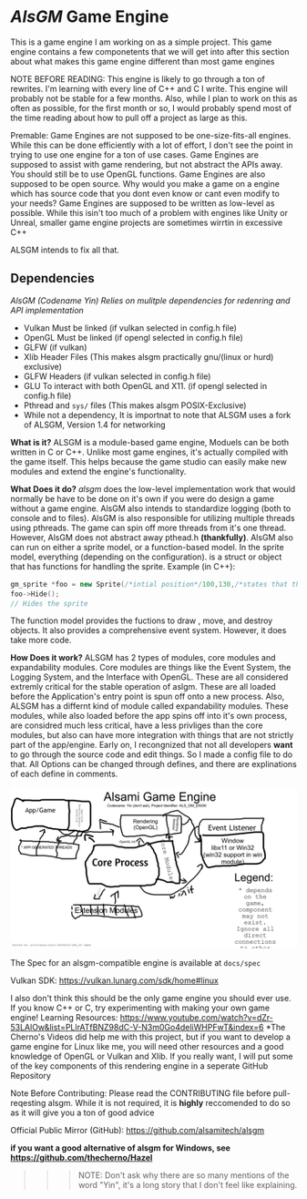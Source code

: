 # _AlsGM_ Game Engine

This is a game engine I am working on as a simple project. This game engine contains a few componetents that we will get into after this section about what makes this game engine different than most game engines

NOTE BEFORE READING:
  This engine is likely to go through a ton of rewrites. I'm learning with every line of C++ and C I write. This engine will probably not be stable for a few months.
  Also, while I plan to work on this as often as possible, for the first month or so, I would probably spend most of the time reading about how to pull off a project as large as this.

Premable:
  Game Engines are not supposed to be one-size-fits-all engines. While this can be done efficiently with a lot of effort, I don't see the point in trying to use one engine for a ton of use cases.
  Game Engines are supposed to assist with game rendering, but not abstract the APIs away. You should still be to use OpenGL functions.
  Game Engines are also supposed to be open source. Why would you make a game on a engine which has source code that you dont even know or cant even modify to your needs?
  Game Engines are supposed to be written as low-level as possible. While this isin't too much of a problem with engines like Unity or Unreal, smaller game engine projects are sometimes wirrtin in excessive C++ 
  
  ALSGM intends to fix all that.
  
## Dependencies
*AlsGM (Codename Yin) Relies on mulitple dependencies for redenring and API implementation*
* Vulkan Must be linked (if vulkan selected in config.h file)
* OpenGL Must be linked (if opengl selected in config.h file)
* GLFW (if vulkan) 
* Xlib Header Files (This makes alsgm practically gnu/(linux or hurd) exclusive)
* GLFW Headers (if vulkan selected in config.h file)
* GLU To interact with both OpenGL and X11. (if opengl selected in config.h file) 
* Pthread and `sys/` files (This makes alsgm POSIX-Exclusive)
* While not a dependency, It is importnat to note that ALSGM uses a fork of ALSGM, Version 1.4 for networking



**What is it?**
	ALSGM is a module-based game engine, Moduels can be both written in C or C++. Unlike most game engines, it's actually compiled with the game itself. This helps because the game studio can easily make new modules and extend the engine's functionality.  

**What Does it do?**
  _alsgm_ does the low-level implementation work that would normally be have to be done on it's own if you were do design a game without a game engine. AlsGM also intends to standardize logging (both to console and to files). AlsGM is also responsible for utilizing multiple threads using pthreads. The game can spin off more threads from it's one thread. However, AlsGM does not abstract away pthead.h __(thankfully)__. AlsGM also can run on either a sprite model, or a function-based model. In the sprite model, everything (depending on the configuration). is a struct or object that has functions for handling the sprite.
  Example (in C++):
  ```cpp
  gm_sprite *foo = new Sprite(/*intial position*/100,130,/*states that the object would not be able to be dragged by a mouse*/STATIC,/*nmv states that this object is unchanging*/NMV);
  foo->Hide();
  // Hides the sprite
  ```
  The function model provides the fuctions to draw , move, and destroy objects. It also provides a comprehensive event system. However, it does take more code.

**How Does it work?**
	ALSGM has 2 types of modules, core modules and expandability modules. Core modules are things like the Event System, the Logging System, and the Interface with OpenGL. These are all considered extremly critical for the stable operation of aslgm. These are all loaded before the Application's entry point is spun off onto a new process. Also, ALSGM has a differnt kind of module called expandability modules. These modules, while also loaded before the app spins off into it's own process, are considred much less critical, have a less privliges than the core modules, but also can have more integration with things that are not strictly part of the app/engine. Early on, I recongnized that not all developers __want__ to go through the source code and edit things. So I made a config file to do that. All Options can be changed through defines, and there are explinations of each define in comments.

![](docs/processes.jpg)

The Spec for an alsgm-compatible engine is available at `docs/spec`

Vulkan SDK:
https://vulkan.lunarg.com/sdk/home#linux

I also don't think this should be the only game engine you should ever use. If you know C++ or C, try experimenting with making your own game engine!
Learning Resources:
  https://www.youtube.com/watch?v=dZr-53LAlOw&list=PLlrATfBNZ98dC-V-N3m0Go4deliWHPFwT&index=6
  *The Cherno's Videos did help me with this project, but if you want to develop a game engine for Linux like me, you will need other resources and a good knowledge of OpenGL or Vulkan and Xlib. If you really want, I will put some of the key components of this rendering engine in a seperate GitHub Repository

Note Before Contributing:
Please read the CONTRIBUTING file before pull-reqesting alsgm. While it is not required, it is __highly__ reccomended to do so as it will give you a ton of good advice

Official Public Mirror (GitHub):
  https://github.com/alsamitech/alsgm

__if you want a good alternative of alsgm for Windows, see https://github.com/thecherno/Hazel__

>>> NOTE: Don't ask why there are so many  mentions of the word "Yin", it's a long story that I don't feel like explaining.
